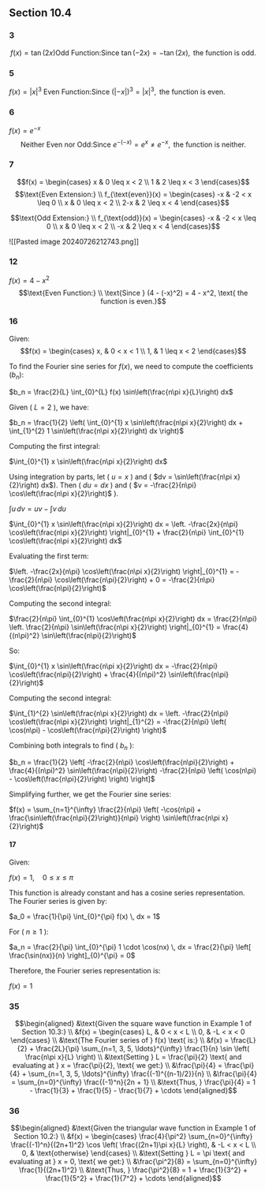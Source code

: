 ## Section 10.4

### 3


$$f(x) = \tan(2x) 
\text{Odd Function:} 
\text{Since } \tan(-2x) = -\tan(2x), \text{ the function is odd.}
$$
### 5

$f(x) = |x|^3$
$\text{Even Function:} \text{Since } (|-x|)^3 = |x|^3, \text{ the function is even.}$

### 6

$f(x) = e^{-x}$ 
$$\text{Neither Even nor Odd:} 
\text{Since } e^{-(-x)} = e^{x} \neq e^{-x}, \text{ the function is neither.}$$ 


### 7

$$f(x) = 
\begin{cases} 
x & 0 \leq x < 2 \\
1 & 2 \leq x < 3 
\end{cases}$$
$$\text{Even Extension:} \\
f_{\text{even}}(x) = 
\begin{cases} 
-x & -2 < x \leq 0 \\
x & 0 \leq x < 2 \\
2-x & 2 \leq x < 4
\end{cases}$$ 

$$\text{Odd Extension:} \\
f_{\text{odd}}(x) = 
\begin{cases} 
-x & -2 < x \leq 0 \\
x & 0 \leq x < 2 \\
-x & 2 \leq x < 4
\end{cases}$$


![[Pasted image 20240726212743.png]]

### 12

$f(x) = 4 - x^2$ 
$$\text{Even Function:} \\
\text{Since } (4 - (-x)^2) = 4 - x^2, \text{ the function is even.}$$
### 16

Given:
$$f(x) = 
\begin{cases} 
x, & 0 < x < 1 \\
1, & 1 \leq x < 2 
\end{cases}$$


To find the Fourier sine series for $f(x)$, we need to compute the coefficients \($b_n$\):

$b_n = \frac{2}{L} \int_{0}^{L} f(x) \sin\left(\frac{n\pi x}{L}\right) dx$ 

Given \( $L = 2$ \), we have:

$b_n = \frac{1}{2} \left( \int_{0}^{1} x \sin\left(\frac{n\pi x}{2}\right) dx + \int_{1}^{2} 1 \sin\left(\frac{n\pi x}{2}\right) dx \right)$

Computing the first integral:

$\int_{0}^{1} x \sin\left(\frac{n\pi x}{2}\right) dx$

Using integration by parts, let \( $u = x$ \) and \( $dv = \sin\left(\frac{n\pi x}{2}\right) dx$\). Then \( $du = dx$ \) and \( $v = -\frac{2}{n\pi} \cos\left(\frac{n\pi x}{2}\right)$ \). 

$\int u \, dv = uv - \int v \, du$


$\int_{0}^{1} x \sin\left(\frac{n\pi x}{2}\right) dx = \left. -\frac{2x}{n\pi} \cos\left(\frac{n\pi x}{2}\right) \right|_{0}^{1} + \frac{2}{n\pi} \int_{0}^{1} \cos\left(\frac{n\pi x}{2}\right) dx$ 


Evaluating the first term:

$\left. -\frac{2x}{n\pi} \cos\left(\frac{n\pi x}{2}\right) \right|_{0}^{1} = -\frac{2}{n\pi} \cos\left(\frac{n\pi}{2}\right) + 0 = -\frac{2}{n\pi} \cos\left(\frac{n\pi}{2}\right)$

Computing the second integral:

$\frac{2}{n\pi} \int_{0}^{1} \cos\left(\frac{n\pi x}{2}\right) dx = \frac{2}{n\pi} \left. \frac{2}{n\pi} \sin\left(\frac{n\pi x}{2}\right) \right|_{0}^{1} = \frac{4}{(n\pi)^2} \sin\left(\frac{n\pi}{2}\right)$

So:

$\int_{0}^{1} x \sin\left(\frac{n\pi x}{2}\right) dx = -\frac{2}{n\pi} \cos\left(\frac{n\pi}{2}\right) + \frac{4}{(n\pi)^2} \sin\left(\frac{n\pi}{2}\right)$

Computing the second integral:

$\int_{1}^{2} \sin\left(\frac{n\pi x}{2}\right) dx = \left. -\frac{2}{n\pi} \cos\left(\frac{n\pi x}{2}\right) \right|_{1}^{2} = -\frac{2}{n\pi} \left( \cos(n\pi) - \cos\left(\frac{n\pi}{2}\right) \right)$

Combining both integrals to find \( $b_n$ \):

$b_n = \frac{1}{2} \left[ -\frac{2}{n\pi} \cos\left(\frac{n\pi}{2}\right) + \frac{4}{(n\pi)^2} \sin\left(\frac{n\pi}{2}\right) -\frac{2}{n\pi} \left( \cos(n\pi) - \cos\left(\frac{n\pi}{2}\right) \right) \right]$

Simplifying further, we get the Fourier sine series:

$f(x) = \sum_{n=1}^{\infty} \frac{2}{n\pi} \left( -\cos(n\pi) + \frac{\sin\left(\frac{n\pi}{2}\right)}{n\pi} \right) \sin\left(\frac{n\pi x}{2}\right)$


#### 17


Given:

$f(x) = 1, \quad 0 \leq x \leq \pi$


This function is already constant and has a cosine series representation. The Fourier series is given by:

$a_0 = \frac{1}{\pi} \int_{0}^{\pi} f(x) \, dx = 1$

For \( $n \geq 1$ \):

$a_n = \frac{2}{\pi} \int_{0}^{\pi} 1 \cdot \cos(nx) \, dx = \frac{2}{\pi} \left[ \frac{\sin(nx)}{n} \right]_{0}^{\pi} = 0$


Therefore, the Fourier series representation is:

$f(x) = 1$



### 35


$$\begin{aligned}
&\text{Given the square wave function in Example 1 of Section 10.3:} \\
&f(x) = 
\begin{cases} 
L, & 0 < x < L \\
0, & -L < x < 0 
\end{cases} \\
&\text{The Fourier series of } f(x) \text{ is:} \\
&f(x) = \frac{L}{2} + \frac{2L}{\pi} \sum_{n=1, 3, 5, \ldots}^{\infty} \frac{1}{n} \sin \left( \frac{n\pi x}{L} \right) \\
&\text{Setting } L = \frac{\pi}{2} \text{ and evaluating at } x = \frac{\pi}{2}, \text{ we get:} \\
&\frac{\pi}{4} = \frac{\pi}{4} + \sum_{n=1, 3, 5, \ldots}^{\infty} \frac{(-1)^{(n-1)/2}}{n} \\
&\frac{\pi}{4} = \sum_{n=0}^{\infty} \frac{(-1)^n}{2n + 1} \\
&\text{Thus, } \frac{\pi}{4} = 1 - \frac{1}{3} + \frac{1}{5} - \frac{1}{7} + \cdots \end{aligned}$$



### 36


$$\begin{aligned}
&\text{Given the triangular wave function in Example 1 of Section 10.2:} \\
&f(x) = 
\begin{cases} 
\frac{4}{\pi^2} \sum_{n=0}^{\infty} \frac{(-1)^n}{(2n+1)^2} \cos \left( \frac{(2n+1)\pi x}{L} \right), & -L < x < L \\
0, & \text{otherwise}
\end{cases} \\
&\text{Setting } L = \pi \text{ and evaluating at } x = 0, \text{ we get:} \\
&\frac{\pi^2}{8} = \sum_{n=0}^{\infty} \frac{1}{(2n+1)^2} \\
&\text{Thus, } \frac{\pi^2}{8} = 1 + \frac{1}{3^2} + \frac{1}{5^2} + \frac{1}{7^2} + \cdots
\end{aligned}$$
